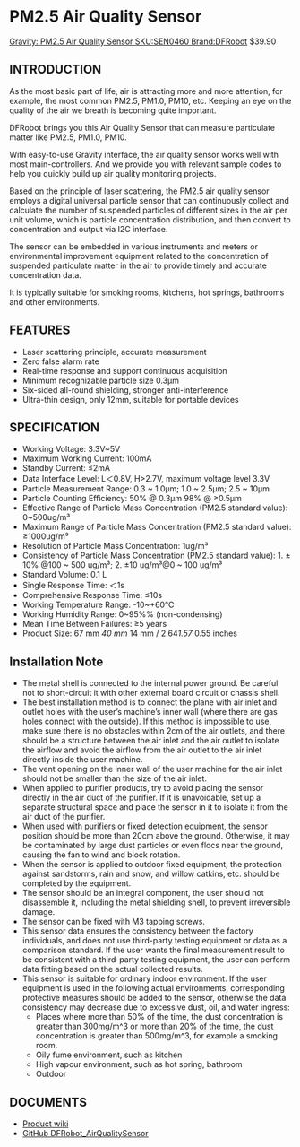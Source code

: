 # PM2.5 Air Quality Sensor

[Gravity: PM2.5 Air Quality Sensor SKU:SEN0460 Brand:DFRobot](https://www.dfrobot.com/product-2439.html) $39.90

## INTRODUCTION

As the most basic part of life, air is attracting more and more attention, for example, the most common PM2.5, PM1.0, PM10, etc. Keeping an eye on the quality of the air we breath is becoming quite important.

DFRobot brings you this Air Quality Sensor that can measure particulate matter like PM2.5, PM1.0, PM10.

With easy-to-use Gravity interface, the air quality sensor works well with most main-controllers. And we provide you with relevant sample codes to help you quickly build up air quality monitoring projects.

Based on the principle of laser scattering, the PM2.5 air quality sensor employs a digital universal particle sensor that can continuously collect and calculate the number of suspended particles of different sizes in the air per unit volume, which is particle concentration distribution, and then convert to concentration and output via I2C interface.

The sensor can be embedded in various instruments and meters or environmental improvement equipment related to the concentration of suspended particulate matter in the air to provide timely and accurate concentration data.

It is typically suitable for smoking rooms, kitchens, hot springs, bathrooms and other environments.

## FEATURES

- Laser scattering principle, accurate measurement
- Zero false alarm rate
- Real-time response and support continuous acquisition
- Minimum recognizable particle size 0.3µm
- Six-sided all-round shielding, stronger anti-interference
- Ultra-thin design, only 12mm, suitable for portable devices

## SPECIFICATION

- Working Voltage: 3.3V~5V
- Maximum Working Current: 100mA
- Standby Current: ≤2mA
- Data Interface Level: L＜0.8V, H>2.7V, maximum voltage level 3.3V
- Particle Measurement Range: 0.3 ~ 1.0μm; 1.0 ~ 2.5μm; 2.5 ~ 10μm
- Particle Counting Efficiency: 50% @ 0.3μm 98% @ ≥0.5μm
- Effective Range of Particle Mass Concentration (PM2.5 standard value): 0~500ug/m³
- Maximum Range of Particle Mass Concentration (PM2.5 standard value): ≥1000ug/m³
- Resolution of Particle Mass Concentration: 1ug/m³
- Consistency of Particle Mass Concentration (PM2.5 standard value): 1. ± 10% @100 ~ 500 ug/m³; 2. ±10 ug/m³@0 ~ 100 ug/m³
- Standard Volume: 0.1 L
- Single Response Time: ＜1s
- Comprehensive Response Time: ≤10s
- Working Temperature Range: -10~+60℃
- Working Humidity Range: 0~95%% (non-condensing)
- Mean Time Between Failures: ≥5 years
- Product Size: 67 mm *40 mm* 14 mm / 2.64*1.57* 0.55 inches

## Installation Note

- The metal shell is connected to the internal power ground. Be careful not to short-circuit it with other external board circuit or chassis shell.
- The best installation method is to connect the plane with air inlet and outlet holes with the user’s machine’s inner wall (where there are gas holes connect with the outside). If this method is impossible to use, make sure there is no obstacles within 2cm of the air outlets, and there should be a structure between the air inlet and the air outlet to isolate the airflow and avoid the airflow from the air outlet to the air inlet directly inside the user machine.
- The vent opening on the inner wall of the user machine for the air inlet should not be smaller than the size of the air inlet.
- When applied to purifier products, try to avoid placing the sensor directly in the air duct of the purifier. If it is unavoidable, set up a separate structural space and place the sensor in it to isolate it from the air duct of the purifier.
- When used with purifiers or fixed detection equipment, the sensor position should be more than 20cm above the ground. Otherwise, it may be contaminated by large dust particles or even flocs near the ground, causing the fan to wind and block rotation.
- When the sensor is applied to outdoor fixed equipment, the protection against sandstorms, rain and snow, and willow catkins, etc. should be completed by the equipment.
- The sensor should be an integral component, the user should not disassemble it, including the metal shielding shell, to prevent irreversible damage.
- The sensor can be fixed with M3 tapping screws.
- This sensor data ensures the consistency between the factory individuals, and does not use third-party testing equipment or data as a comparison standard. If the user wants the final measurement result to be consistent with a third-party testing equipment, the user can perform data fitting based on the actual collected results.
- This sensor is suitable for ordinary indoor environment. If the user equipment is used in the following actual environments, corresponding protective measures should be added to the sensor, otherwise the data consistency may decrease due to excessive dust, oil, and water ingress:
  - Places where more than 50% of the time, the dust concentration is greater than 300mg/m^3 or more than 20% of the time, the dust concentration is greater than 500mg/m^3, for example a smoking room.
  - Oily fume environment, such as kitchen
  - High vapour environment, such as hot spring, bathroom
  - Outdoor

## DOCUMENTS

- [Product wiki](https://wiki.dfrobot.com/Gravity_PM2.5_Air_Quality_Sensor_SKU_SEN0460)
- [GitHub DFRobot_AirQualitySensor](https://github.com/DFRobot/DFRobot_AirQualitySensor/tree/master)
